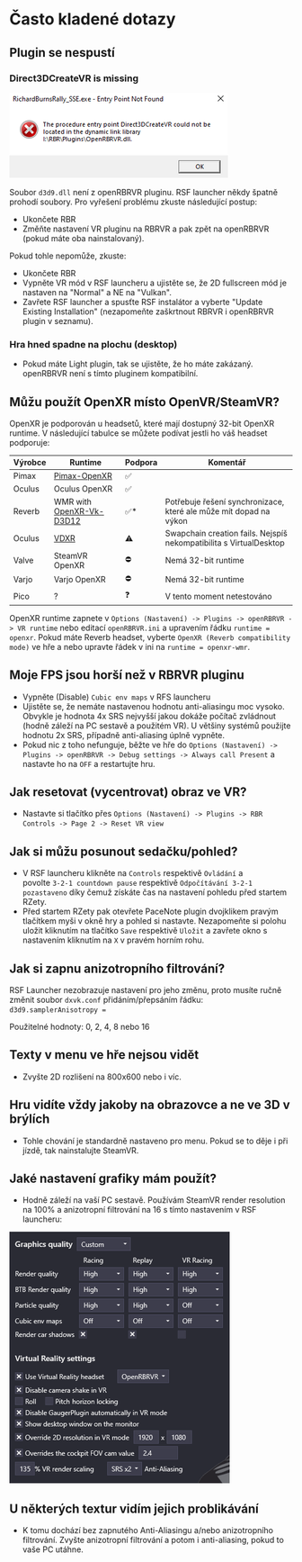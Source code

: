 # Často kladené dotazy

## Plugin se nespustí

### Direct3DCreateVR is missing

![Direct3DCreateVR missing](img/d3dcreatevr.png)

Soubor `d3d9.dll` není z openRBRVR pluginu. RSF launcher někdy špatně prohodí soubory.
Pro vyřešení problému zkuste následující postup:

- Ukončete RBR
- Změňte nastavení VR pluginu na RBRVR a pak zpět na openRBRVR (pokud máte oba nainstalovaný).

Pokud tohle nepomůže, zkuste:

- Ukončete RBR
- Vypněte VR mód v RSF launcheru a ujistěte se, že 2D fullscreen mód je nastaven na "Normal" a NE na "Vulkan".
- Zavřete RSF launcher a spusťte RSF instalátor a vyberte "Update Existing Installation" (nezapomeňte zaškrtnout RBRVR i openRBRVR plugin v seznamu).

### Hra hned spadne na plochu (desktop)

- Pokud máte Light plugin, tak se ujistěte, že ho máte zakázaný. openRBRVR není s tímto pluginem kompatibilní.

## Můžu použít OpenXR místo OpenVR/SteamVR?

OpenXR je podporován u headsetů, které mají dostupný 32-bit OpenXR runtime.
V následující tabulce se můžete podívat jestli ho váš headset podporuje:

| Výrobce      | Runtime                                                                 | Podpora     | Komentář                                                                   |
| ------------ | ----------------------------------------------------------------------- | ----------- | --------------------------------------------------------------------------- |
| Pimax        | [Pimax-OpenXR](https://github.com/mbucchia/Pimax-OpenXR)                | ✅          |                                                                             |
| Oculus       | Oculus OpenXR                                                           | ✅          |                                                                             |
| Reverb       | WMR with [OpenXR-Vk-D3D12](https://github.com/mbucchia/OpenXR-Vk-D3D12) | ✅*         | Potřebuje řešení synchronizace, které ale může mít dopad na výkon           |
| Oculus       | [VDXR](https://github.com/mbucchia/VirtualDesktop-OpenXR)               | ⚠️           | Swapchain creation fails. Nejspíš nekompatibilita s VirtualDesktop          |
| Valve        | SteamVR OpenXR                                                          | ⛔          | Nemá 32-bit runtime                                                         |
| Varjo        | Varjo OpenXR                                                            | ⛔          | Nemá 32-bit runtime                                                         |
| Pico         | ?                                                                       | ❓          | V tento moment netestováno                                                  |

OpenXR runtime zapnete v `Options (Nastavení) -> Plugins -> openRBRVR -> VR runtime` nebo editací `openRBRVR.ini`
a upravením řádku `runtime = openxr`.
Pokud máte Reverb headset, vyberte `OpenXR (Reverb compatibility mode)` ve hře a nebo upravte řádek v ini na
`runtime = openxr-wmr`.

## Moje FPS jsou horší než v RBRVR pluginu

- Vypněte (Disable) `Cubic env maps` v RFS launcheru
- Ujistěte se, že nemáte nastavenou hodnotu anti-aliasingu moc vysoko. Obvykle je hodnota 4x SRS nejvyšší
  jakou dokáže počítač zvládnout (hodně záleží na PC sestavě a použitém VR). U většiny systémů
  použijte hodnotu 2x SRS, případně anti-aliasing úplně vypněte.
- Pokud nic z toho nefunguje, běžte ve hře do `Options (Nastavení) -> Plugins -> openRBRVR -> Debug
  settings -> Always call Present` a nastavte ho na `OFF` a restartujte hru.

## Jak resetovat (vycentrovat) obraz ve VR?

- Nastavte si tlačítko přes `Options (Nastavení) -> Plugins -> RBR Controls -> Page 2 -> Reset VR view`

## Jak si můžu posunout sedačku/pohled?

- V RSF launcheru klikněte na `Controls` respektivě `Ovládání` a  
  povolte `3-2-1 countdown pause` respektivě `Odpočítávání 3-2-1 pozastaveno` díky čemuž získáte čas na
  nastavení pohledu před startem RZety.
- Před startem RZety pak otevřete PaceNote plugin dvojklikem pravým tlačítkem myši v okně hry a pohled si nastavte.
  Nezapomeňte si polohu uložit kliknutím na tlačítko `Save` respektivě `Uložit` a zavřete okno s nastavením
  kliknutím na `X` v pravém horním rohu.
  
## Jak si zapnu anizotropního filtrování?

RSF Launcher nezobrazuje nastavení pro jeho změnu, proto musíte ručně změnit
soubor `dxvk.conf` přidáním/přepsáním řádku:
`d3d9.samplerAnisotropy = `

Použitelné hodnoty: 0, 2, 4, 8 nebo 16

## Texty v menu ve hře nejsou vidět

- Zvyšte 2D rozlišení na 800x600 nebo i víc.

## Hru vidíte vždy jakoby na obrazovce a ne ve 3D v brýlích

- Tohle chování je standardně nastaveno pro menu. Pokud se to děje i při jízdě, tak nainstalujte SteamVR.

## Jaké nastavení grafiky mám použít?

- Hodně záleží na vaší PC sestavě. Používám SteamVR render resolution na 100% a anizotropní filtrování na 16
s tímto nastavením v RSF launcheru:

![Příklad nastavení](img/example_settings.png)

## U některých textur vidím jejich problikávání

- K tomu dochází bez zapnutého Anti-Aliasingu a/nebo anizotropního filtrování. Zvyšte
  anizotropní filtrování a potom i anti-aliasing, pokud to vaše PC utáhne.

